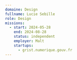 ```yaml
---
domaine: Design
fullname: Lucie Sebille
role: Design
missions:
  - start: 2024-05-28
    end: 2024-08-28
    status: independent
    employer: Malt
    startups:
      - grist.numerique.gouv.fr
---
```

